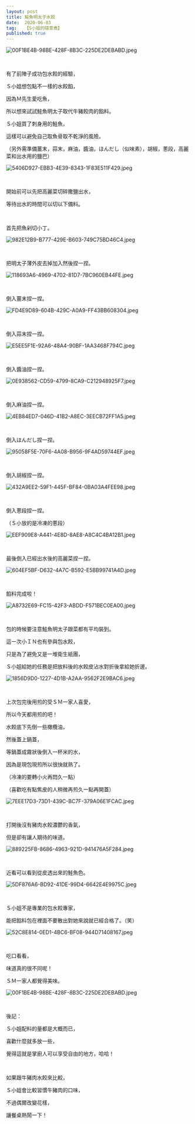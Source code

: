 ```yaml
---
layout: post
title: 鮭魚明太子水餃
date:  2020-06-03
tag:   【S小姐的隨意煮】
published: true 
---
```

<p><img alt="00F1BE4B-98BE-428F-8B3C-225DE2DEBABD.jpeg" src="https://pic.pimg.tw/smlife543/1591193444-3941447578_n.jpg" title="00F1BE4B-98BE-428F-8B3C-225DE2DEBABD.jpeg"></p>

<p>&nbsp;</p>

<p>有了前陣子成功包水餃的經驗，</p>

<p>Ｓ小姐想包點不一樣的水餃餡，</p>

<p>因為Ｍ先生愛吃魚，</p>

<p>所以想來試試鮭魚明太子取代牛豬餃肉的餡料。</p>

<p>Ｓ小姐買了刺身用的鮭魚，</p>

<p>這樣可以避免自己取魚骨取不乾淨的風險。</p>

<p>（另外需準備薑末，蒜末，麻油，醬油，ほんだし（似味素），胡椒，蔥段，高麗菜和出水用的鹽巴）</p>

<p><img alt="5406D927-EBB3-4E39-8343-1F83E511F429.jpeg" src="https://pic.pimg.tw/smlife543/1591195046-748172206_n.jpg" title="5406D927-EBB3-4E39-8343-1F83E511F429.jpeg"></p>

<p>&nbsp;</p>

<p>開始前可以先把高麗菜切碎撒鹽出水，</p>

<p>等待出水的時間可以切以下備料。</p>

<p>&nbsp;</p>

<p>首先把魚剁切小丁。</p>

<p><img alt="982E12B9-B777-429E-B603-749C75BD46C4.jpeg" src="https://pic.pimg.tw/smlife543/1591193387-1455206573_n.jpg" title="982E12B9-B777-429E-B603-749C75BD46C4.jpeg"></p>

<p>&nbsp;</p>

<p>把明太子薄外皮去掉加入然後捏一捏。</p>

<p><img alt="118693A6-4969-4702-81D7-7BC960EB44FE.jpeg" src="https://pic.pimg.tw/smlife543/1591193392-3815428445_n.jpg" title="118693A6-4969-4702-81D7-7BC960EB44FE.jpeg"></p>

<p>&nbsp;</p>

<p>倒入薑末捏一捏。</p>

<p><img alt="FD4E9D89-604B-429C-A0A9-FF43BB608304.jpeg" src="https://pic.pimg.tw/smlife543/1591193392-2288882298_n.jpg" title="FD4E9D89-604B-429C-A0A9-FF43BB608304.jpeg"></p>

<p>&nbsp;</p>

<p>倒入蒜末捏一捏。</p>

<p><img alt="E5EE5F1E-92A6-48A4-90BF-1AA3468F794C.jpeg" src="https://pic.pimg.tw/smlife543/1591193390-2985223748_n.jpg" title="E5EE5F1E-92A6-48A4-90BF-1AA3468F794C.jpeg"></p>

<p>&nbsp;</p>

<p>倒入醬油捏一捏。</p>

<p><img alt="0E938562-CD59-4799-8CA9-C212948925F7.jpeg" src="https://pic.pimg.tw/smlife543/1591193408-1819698018_n.jpg" title="0E938562-CD59-4799-8CA9-C212948925F7.jpeg"></p>

<p>&nbsp;</p>

<p>倒入麻油捏一捏。</p>

<p><img alt="4EB84ED7-046D-41B2-A8EC-3EECB72FF1A5.jpeg" src="https://pic.pimg.tw/smlife543/1591193404-1587162788_n.jpg" title="4EB84ED7-046D-41B2-A8EC-3EECB72FF1A5.jpeg"></p>

<p>&nbsp;</p>

<p>倒入ほんだし捏一捏。</p>

<p><img alt="95058F5E-70F6-4A08-B956-9F4AD59744EF.jpeg" src="https://pic.pimg.tw/smlife543/1591193416-979692119_n.jpg" title="95058F5E-70F6-4A08-B956-9F4AD59744EF.jpeg"></p>

<p>&nbsp;</p>

<p>倒入胡椒捏一捏。</p>

<p><img alt="432A9EE2-59F1-445F-BF84-0BA03A4FEE98.jpeg" src="https://pic.pimg.tw/smlife543/1591193417-2914866489_n.jpg" title="432A9EE2-59F1-445F-BF84-0BA03A4FEE98.jpeg"></p>

<p>&nbsp;</p>

<p>倒入蔥段捏一捏。</p>

<p>（Ｓ小放的是冷凍的蔥段）</p>

<p><img alt="EEF909E8-A441-4E8D-8AE8-A8C4C4BA12B1.jpeg" src="https://pic.pimg.tw/smlife543/1591193420-2529571403_n.jpg" title="EEF909E8-A441-4E8D-8AE8-A8C4C4BA12B1.jpeg"></p>

<p>&nbsp;</p>

<p>最後倒入已經出水後的高麗菜捏一捏。</p>

<p><img alt="604EF5BF-D632-4A7C-B592-E5BB99741A4D.jpeg" src="https://pic.pimg.tw/smlife543/1591193426-1552027587_n.jpg" title="604EF5BF-D632-4A7C-B592-E5BB99741A4D.jpeg"></p>

<p>&nbsp;</p>

<p>餡料完成啦！</p>

<p><img alt="A8732E69-FC15-42F3-ABDD-F571BEC0EA00.jpeg" src="https://pic.pimg.tw/smlife543/1591193426-2013118048_n.jpg" title="A8732E69-FC15-42F3-ABDD-F571BEC0EA00.jpeg"></p>

<p>&nbsp;</p>

<p>包的時候要注意鮭魚明太子跟菜都有平均裝到。</p>

<p>這一次小ＩＮ也有參與包水餃，</p>

<p>只是為了避免又是一堆衛生紙團，</p>

<p>Ｓ小姐給她的任務是把放料後的水餃皮沾水對折後拿給她折邊。</p>

<p><img alt="1856D9D0-1227-4D1B-A2AA-9562F2E9BAC6.jpeg" src="https://pic.pimg.tw/smlife543/1591193427-3118801464_n.jpg" title="1856D9D0-1227-4D1B-A2AA-9562F2E9BAC6.jpeg"></p>

<p>&nbsp;</p>

<p>上次包完後用煎的受ＳＭ一家人喜愛，</p>

<p>所以今天都用煎的吧！</p>

<p>水餃底下先倒一些橄欖油，</p>

<p>然後蓋上鍋蓋，</p>

<p>等鍋蓋成霧狀後倒入一杯米的水，</p>

<p>因為是現包現煎所以很快就熟了。</p>

<p>（冷凍的要轉小火再悶久一點）</p>

<p>（喜歡吃有點焦皮的人稍微再煎久一點再開蓋）</p>

<p><img alt="7EEE17D3-73D1-439C-BC7F-379A06E1FCAC.jpeg" src="https://pic.pimg.tw/smlife543/1591193437-404340093_n.jpg" title="7EEE17D3-73D1-439C-BC7F-379A06E1FCAC.jpeg"></p>

<p>&nbsp;</p>

<p>打開後沒有豬肉水餃濃鬱的香氣，</p>

<p>但是卻有讓人期待的味道。</p>

<p><img alt="889225FB-8686-4963-921D-941476A5F284.jpeg" src="https://pic.pimg.tw/smlife543/1591193437-1636928842_n.jpg" title="889225FB-8686-4963-921D-941476A5F284.jpeg"></p>

<p>&nbsp;</p>

<p>近看可以看到從皮透出來的鮭魚色。</p>

<p><img alt="5DF876A6-BD92-41DE-99D4-6642E4E9975C.jpeg" src="https://pic.pimg.tw/smlife543/1591193443-2831892687_n.jpg" title="5DF876A6-BD92-41DE-99D4-6642E4E9975C.jpeg"></p>

<p>&nbsp;</p>

<p>Ｓ小姐不是專業的包水餃專家，</p>

<p>能把餡料包在裡面不要散出對她來說就已經合格了。（笑）</p>

<p><img alt="52C8E814-0ED1-4BC6-BF08-944D71408167.jpeg" src="https://pic.pimg.tw/smlife543/1591193445-3651370329_n.jpg" title="52C8E814-0ED1-4BC6-BF08-944D71408167.jpeg"></p>

<p>&nbsp;</p>

<p>吃口看看，</p>

<p>味道真的很不同呢！</p>

<p>ＳＭ一家人都覺得美味。</p>

<p><img alt="00F1BE4B-98BE-428F-8B3C-225DE2DEBABD.jpeg" src="https://pic.pimg.tw/smlife543/1591193444-3941447578_n.jpg" title="00F1BE4B-98BE-428F-8B3C-225DE2DEBABD.jpeg"></p>

<p>&nbsp;</p>

<p>後記：</p>

<p>Ｓ小姐配料的量都是大概而已，</p>

<p>喜歡什麼就多放一些，</p>

<p>覺得這就是掌廚人可以享受自由的地方，哈哈！</p>

<p>&nbsp;</p>

<p>如果跟牛豬肉水餃來比較，</p>

<p>Ｓ小姐會比較習慣牛豬肉的口味，</p>

<p>不過偶爾改變花樣，</p>

<p>讓餐桌熱鬧一下！</p>


